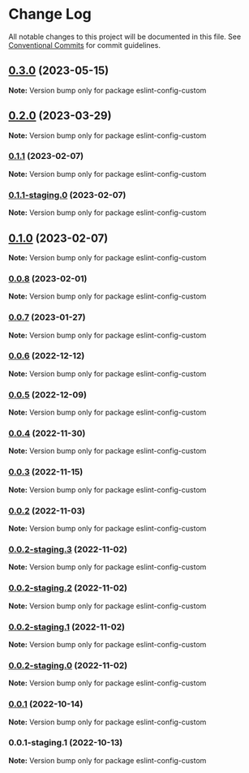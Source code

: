 # Change Log

All notable changes to this project will be documented in this file.
See [Conventional Commits](https://conventionalcommits.org) for commit guidelines.

## [0.3.0](https://github.com/clerkinc/clerk_docker/compare/eslint-config-custom@0.2.0...eslint-config-custom@0.3.0) (2023-05-15)

**Note:** Version bump only for package eslint-config-custom

## [0.2.0](https://github.com/clerkinc/clerk_docker/compare/eslint-config-custom@0.2.0-staging.0...eslint-config-custom@0.2.0) (2023-03-29)

**Note:** Version bump only for package eslint-config-custom

### [0.1.1](https://github.com/clerkinc/clerk_docker/compare/eslint-config-custom@0.1.1-staging.0...eslint-config-custom@0.1.1) (2023-02-07)

**Note:** Version bump only for package eslint-config-custom

### [0.1.1-staging.0](https://github.com/clerkinc/clerk_docker/compare/eslint-config-custom@0.1.0...eslint-config-custom@0.1.1-staging.0) (2023-02-07)

**Note:** Version bump only for package eslint-config-custom

## [0.1.0](https://github.com/clerkinc/clerk_docker/compare/eslint-config-custom@0.0.8...eslint-config-custom@0.1.0) (2023-02-07)

**Note:** Version bump only for package eslint-config-custom

### [0.0.8](https://github.com/clerkinc/clerk_docker/compare/eslint-config-custom@0.0.8-staging.0...eslint-config-custom@0.0.8) (2023-02-01)

**Note:** Version bump only for package eslint-config-custom

### [0.0.7](https://github.com/clerkinc/clerk_docker/compare/eslint-config-custom@0.0.7-staging.0...eslint-config-custom@0.0.7) (2023-01-27)

**Note:** Version bump only for package eslint-config-custom

### [0.0.6](https://github.com/clerkinc/clerk_docker/compare/eslint-config-custom@0.0.5...eslint-config-custom@0.0.6) (2022-12-12)

**Note:** Version bump only for package eslint-config-custom

### [0.0.5](https://github.com/clerkinc/clerk_docker/compare/eslint-config-custom@0.0.5-staging.0...eslint-config-custom@0.0.5) (2022-12-09)

**Note:** Version bump only for package eslint-config-custom

### [0.0.4](https://github.com/clerkinc/clerk_docker/compare/eslint-config-custom@0.0.4-staging.0...eslint-config-custom@0.0.4) (2022-11-30)

**Note:** Version bump only for package eslint-config-custom

### [0.0.3](https://github.com/clerkinc/clerk_docker/compare/eslint-config-custom@0.0.3-staging.1...eslint-config-custom@0.0.3) (2022-11-15)

**Note:** Version bump only for package eslint-config-custom

### [0.0.2](https://github.com/clerkinc/clerk_docker/compare/eslint-config-custom@0.0.2-staging.3...eslint-config-custom@0.0.2) (2022-11-03)

**Note:** Version bump only for package eslint-config-custom

### [0.0.2-staging.3](https://github.com/clerkinc/clerk_docker/compare/eslint-config-custom@0.0.2-staging.2...eslint-config-custom@0.0.2-staging.3) (2022-11-02)

**Note:** Version bump only for package eslint-config-custom

### [0.0.2-staging.2](https://github.com/clerkinc/clerk_docker/compare/eslint-config-custom@0.0.2-staging.1...eslint-config-custom@0.0.2-staging.2) (2022-11-02)

**Note:** Version bump only for package eslint-config-custom

### [0.0.2-staging.1](https://github.com/clerkinc/clerk_docker/compare/eslint-config-custom@0.0.2-staging.0...eslint-config-custom@0.0.2-staging.1) (2022-11-02)

**Note:** Version bump only for package eslint-config-custom

### [0.0.2-staging.0](https://github.com/clerkinc/clerk_docker/compare/eslint-config-custom@0.0.1...eslint-config-custom@0.0.2-staging.0) (2022-11-02)

**Note:** Version bump only for package eslint-config-custom

### [0.0.1](https://github.com/clerkinc/clerk_docker/compare/eslint-config-custom@0.0.1-staging.1...eslint-config-custom@0.0.1) (2022-10-14)

**Note:** Version bump only for package eslint-config-custom

### 0.0.1-staging.1 (2022-10-13)

**Note:** Version bump only for package eslint-config-custom
